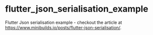 # flutter_json_serialisation_example

Flutter Json serialisation example - checkout the article at https://www.minibuilds.io/posts/flutter-json-serialisation/.
